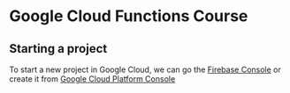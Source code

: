 # Google Cloud Functions Course
## Starting a project
To start a new project in Google Cloud, we can go the [Firebase Console](https://console.firebase.google.com/) or create it from [Google Cloud Platform Console](https://console.cloud.google.com)